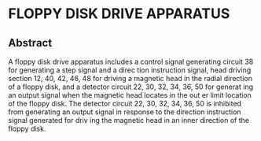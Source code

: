 # FLOPPY DISK DRIVE APPARATUS

## Abstract
A floppy disk drive apparatus includes a control signal generating circuit 38 for generating a step signal and a direc tion instruction signal, head driving section 12, 40, 42, 46, 48 for driving a magnetic head in the radial direction of a floppy disk, and a detector circuit 22, 30, 32, 34, 36, 50 for generat ing an output signal when the magnetic head locates in the out er limit location of the floppy disk. The detector circuit 22, 30, 32, 34, 36, 50 is inhibited from generating an output signal in response to the direction instruction signal generated for driv ing the magnetic head in an inner direction of the floppy disk.
